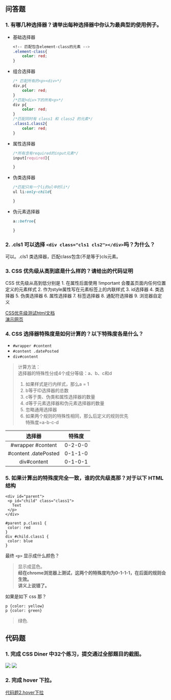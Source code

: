## 问答题
### 1. 有哪几种选择器？请举出每种选择器中你认为最典型的使用例子。  
* 基础选择器
  ```CSS
  <!-- 匹配包含element-class的元素 -->
  .element-class{
      color: red;
  }
  ```
* 组合选择器
  ```CSS
  /* 匹配所有的<p><div>*/
  div,p{
      color: red;
  }
  /*匹配<div>下的所有<p>*/
  div p{
      color: red;
  }
  /*匹配同时有 class1 和 class2 的元素*/
  .class1.class2{
      color: red;
  }
  ```
* 属性选择器
  ```CSS
  /*所有含有required的input元素*/
  input[required]{

  }

  ```
* 伪类选择器
  ```CSS
  /*匹配只有一个li的ul中的li*/
  ul li:only-child{

  }
  ```
* 伪元素选择器
  ```CSS
  a::befroe{

  }
  ```

### 2. .cls1 可以选择 `<div class="cls1 cls2"></div>`吗？为什么？  
可以。.cls1 类选择器，匹配class包含(不是等于)cls元素。

### 3. CSS 优先级从高到底是什么样的？请给出的代码证明  
CSS 优先级从高到低分别是
    1. 在属性后面使用 !important 会覆盖页面内任何位置定义的元素样式
    2. 作为style属性写在元素标签上的内联样式
    3. id选择器
    4. 类选择器
    5. 伪类选择器
    6. 属性选择器
    7. 标签选择器
    8. 通配符选择器
    9. 浏览器自定义  

[CSS优先级测试html文档](https://github.com/zhouxv/mfs-homework/blob/master/12.%E9%80%89%E6%8B%A9%E5%99%A8/CSS%E4%BC%98%E5%85%88%E7%BA%A7%E6%B5%8B%E8%AF%95.html)  
[演示网页](https://zhouxv.github.io/mfs-homework/12.%E9%80%89%E6%8B%A9%E5%99%A8/CSS%E4%BC%98%E5%85%88%E7%BA%A7%E6%B5%8B%E8%AF%95.html)

### 4. CSS 选择器特殊度是如何计算的？以下特殊度各是什么？  
* `#wrapper #content`
* `#content .datePosted`
* `div#content`
>计算方法：  
>选择器的特殊性分成4个成分等级：a、b、c和d  
>1. 如果样式是行内样式，那么a = 1  
>2. b等于ID选择器的总数  
>3. c等于类、伪类和属性选择器的数量  
>4. d等于元素选择器和伪元素选择器的数量  
>5. 忽略通用选择器  
>6. 如果两个规则的特殊性相同，那么后定义的规则优先  
>特殊度=a-b-c-d

|        选择器        | 特殊度  |
| :------------------: | :-----: |
|  #wrapper #content   | 0-2-0-0 |
| #content .datePosted | 0-1-1-0 |
|     div#content      | 0-1-0-1 |

### 5. 如果计算出的特殊度完全一致，谁的优先级高那？对于以下 HTML 结构  
```
<div id="parent">
 <p id="child" class="class1">
   Text
 </p>
</div>
```
```
#parent p.class1 {
 color: red
}
div #child.class1 {
 color: blue
}
```
最终 `<p>` 显示成什么颜色？  
>显示成蓝色。  
**经在chrome浏览器上测试，这两个的特殊度均为0-1-1-1，在后面的规则会生效。**  
**讲义上说错了。**

如果是如下 css 那？
```
p {color: yellow}
p {color: green}
```
>绿色.  

## 代码题
### 1. 完成 CSS Diner 中32个练习，提交通过全部题目的截图。
![](https://work.mafengshe.com/static/upload/article/pic1566371106512.jpg)
![](https://work.mafengshe.com/static/upload/article/pic1566371152695.jpg)
### 2. 完成 hover 下拉。
[代码题2.hover下拉](https://zhouxv.github.io/mfs-homework/12.%E9%80%89%E6%8B%A9%E5%99%A8/%E4%BB%A3%E7%A0%81%E9%A2%982.hover%E4%B8%8B%E6%8B%89.html)